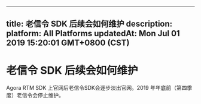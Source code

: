 
---
title: 老信令 SDK 后续会如何维护
description: 
platform: All Platforms
updatedAt: Mon Jul 01 2019 15:20:01 GMT+0800 (CST)
---
# 老信令 SDK 后续会如何维护
Agora RTM SDK 上官网后老信令SDK会逐步淡出官网。2019 年年底前（第四季度）老信令会停止维护。
